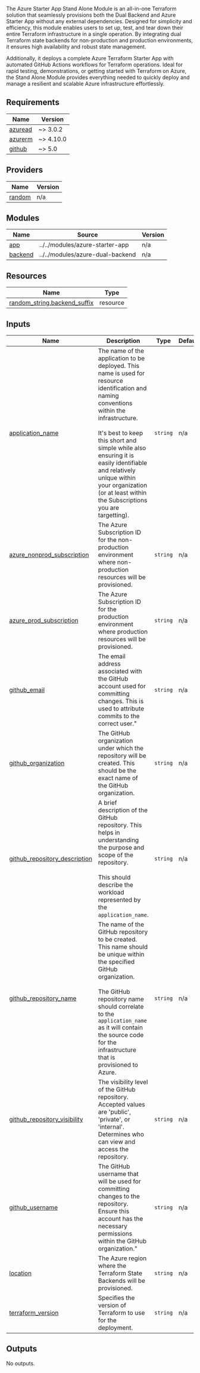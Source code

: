 The Azure Starter App Stand Alone Module is an all-in-one Terraform solution that seamlessly provisions both the Dual Backend and Azure Starter App without any external dependencies. Designed for simplicity and efficiency, this module enables users to set up, test, and tear down their entire Terraform infrastructure in a single operation. By integrating dual Terraform state backends for non-production and production environments, it ensures high availability and robust state management. 

Additionally, it deploys a complete Azure Terraform Starter App with automated GitHub Actions workflows for Terraform operations. Ideal for rapid testing, demonstrations, or getting started with Terraform on Azure, the Stand Alone Module provides everything needed to quickly deploy and manage a resilient and scalable Azure infrastructure effortlessly.

<!-- BEGIN_TF_DOCS -->
## Requirements

| Name | Version |
|------|---------|
| <a name="requirement_azuread"></a> [azuread](#requirement\_azuread) | ~> 3.0.2 |
| <a name="requirement_azurerm"></a> [azurerm](#requirement\_azurerm) | ~> 4.10.0 |
| <a name="requirement_github"></a> [github](#requirement\_github) | ~> 5.0 |

## Providers

| Name | Version |
|------|---------|
| <a name="provider_random"></a> [random](#provider\_random) | n/a |

## Modules

| Name | Source | Version |
|------|--------|---------|
| <a name="module_app"></a> [app](#module\_app) | ../../modules/azure-starter-app | n/a |
| <a name="module_backend"></a> [backend](#module\_backend) | ../../modules/azure-dual-backend | n/a |

## Resources

| Name | Type |
|------|------|
| [random_string.backend_suffix](https://registry.terraform.io/providers/hashicorp/random/latest/docs/resources/string) | resource |

## Inputs

| Name | Description | Type | Default | Required |
|------|-------------|------|---------|:--------:|
| <a name="input_application_name"></a> [application\_name](#input\_application\_name) | The name of the application to be deployed. This name is used for resource identification and naming conventions within the infrastructure.<br><br>  It's best to keep this short and simple while also ensuring it is easily identifiable and relatively unique within your organization (or at least within the Subscriptions you are targetting). | `string` | n/a | yes |
| <a name="input_azure_nonprod_subscription"></a> [azure\_nonprod\_subscription](#input\_azure\_nonprod\_subscription) | The Azure Subscription ID for the non-production environment where non-production resources will be provisioned. | `string` | n/a | yes |
| <a name="input_azure_prod_subscription"></a> [azure\_prod\_subscription](#input\_azure\_prod\_subscription) | The Azure Subscription ID for the production environment where production resources will be provisioned. | `string` | n/a | yes |
| <a name="input_github_email"></a> [github\_email](#input\_github\_email) | The email address associated with the GitHub account used for committing changes. This is used to attribute commits to the correct user." | `string` | n/a | yes |
| <a name="input_github_organization"></a> [github\_organization](#input\_github\_organization) | The GitHub organization under which the repository will be created. This should be the exact name of the GitHub organization. | `string` | n/a | yes |
| <a name="input_github_repository_description"></a> [github\_repository\_description](#input\_github\_repository\_description) | A brief description of the GitHub repository. This helps in understanding the purpose and scope of the repository.<br><br>  This should describe the workload represented by the `application_name`. | `string` | n/a | yes |
| <a name="input_github_repository_name"></a> [github\_repository\_name](#input\_github\_repository\_name) | The name of the GitHub repository to be created. This name should be unique within the specified GitHub organization.<br><br>  The GitHub repository name should correlate to the `application_name` as it will contain the source code for the infrastructure <br>  that is provisioned to Azure. | `string` | n/a | yes |
| <a name="input_github_repository_visibility"></a> [github\_repository\_visibility](#input\_github\_repository\_visibility) | The visibility level of the GitHub repository. Accepted values are 'public', 'private', or 'internal'. Determines who can view and access the repository. | `string` | n/a | yes |
| <a name="input_github_username"></a> [github\_username](#input\_github\_username) | The GitHub username that will be used for committing changes to the repository. Ensure this account has the necessary permissions within the GitHub organization." | `string` | n/a | yes |
| <a name="input_location"></a> [location](#input\_location) | The Azure region where the Terraform State Backends will be provisioned. | `string` | n/a | yes |
| <a name="input_terraform_version"></a> [terraform\_version](#input\_terraform\_version) | Specifies the version of Terraform to use for the deployment. | `string` | n/a | yes |

## Outputs

No outputs.
<!-- END_TF_DOCS -->